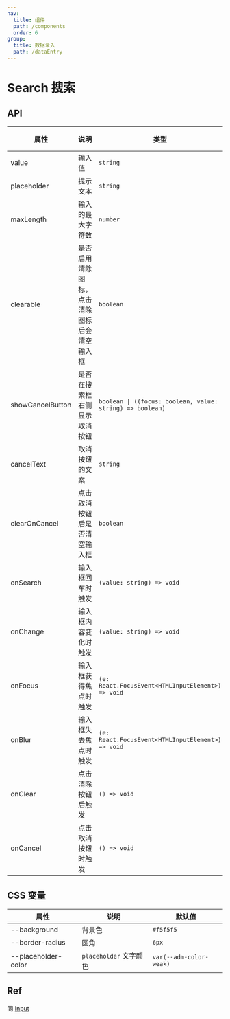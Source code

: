 ```yaml
---
nav:
  title: 组件
  path: /components
  order: 6
group:
  title: 数据录入
  path: /dataEntry
---
```


# Search 搜索

<code src="./demos/demo1.tsx"></code>

## API

| 属性             | 说明                                         | 类型                                                      | 默认值   |
| ---------------- | -------------------------------------------- | --------------------------------------------------------- | -------- |
| value            | 输入值                                       | `string`                                                  | -        |
| placeholder      | 提示文本                                     | `string`                                                  | -        |
| maxLength        | 输入的最大字符数                             | `number`                                                  | -        |
| clearable        | 是否启用清除图标，点击清除图标后会清空输入框 | `boolean`                                                 | `true`   |
| showCancelButton | 是否在搜索框右侧显示取消按钮                 | `boolean \| ((focus: boolean, value: string) => boolean)` | `false`  |
| cancelText       | 取消按钮的文案                               | `string`                                                  | `'取消'` |
| clearOnCancel    | 点击取消按钮后是否清空输入框                 | `boolean`                                                 | `true`   |
| onSearch         | 输入框回车时触发                             | `(value: string) => void`                                 | -        |
| onChange         | 输入框内容变化时触发                         | `(value: string) => void`                                 | -        |
| onFocus          | 输入框获得焦点时触发                         | `(e: React.FocusEvent<HTMLInputElement>) => void`         | -        |
| onBlur           | 输入框失去焦点时触发                         | `(e: React.FocusEvent<HTMLInputElement>) => void`         | -        |
| onClear          | 点击清除按钮后触发                           | `() => void`                                              | -        |
| onCancel         | 点击取消按钮时触发                           | `() => void`                                              | -        |

## CSS 变量

| 属性                | 说明                   | 默认值                  |
| ------------------- | ---------------------- | ----------------------- |
| --background        | 背景色                 | `#f5f5f5`               |
| --border-radius     | 圆角                   | `6px`                   |
| --placeholder-color | `placeholder` 文字颜色 | `var(--adm-color-weak)` |

## Ref

同 [Input](./input)
